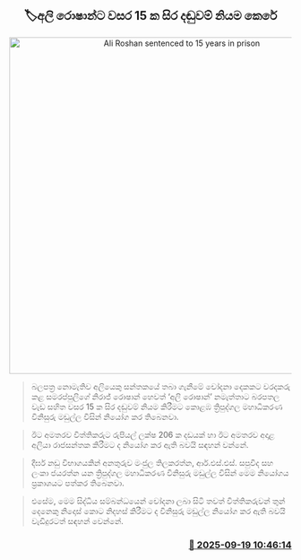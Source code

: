 <p align='center'><b><h2 align='center' title='Ali Roshan sentenced to 15 years in prison'>🏷අලි රොෂාන්ට වසර 15 ක සිර දඬුවම් නියම කෙරේ</h2></b></p>
<p align='center'><img src='https://helakuru.sgp1.cdn.digitaloceanspaces.com/esana/images/lib/ali-roshan-i.jpg' width='600' alt='Ali Roshan sentenced to 15 years in prison'></p>

> බලපත්‍ර නොමැතිව අලියෙකු සන්තකයේ තබා ගැනීමේ චෝදනා දෙකකට වරදකරු කළ සමරප්පුලිගේ නිරාජ් රොෂාන් හෙවත් ‘අලි රොෂාන්’ නමැත්තාට බරපතල වැඩ සහිත වසර 15 ක සිර දඬුවම් නියම කිරීමට කොළඹ ත්‍රිපුද්ගල මහාධිකරණ විනිසුරු මඩුල්ල විසින් නියෝග කර තිබෙනවා.

> ඊට අමතරව විත්තිකරුට රුපියල් ලක්ෂ 206 ක දඩයක් හා ඊට අමතරව අදාළ අලියා රාජසන්තක කිරීමට ද නියෝග කර ඇති බවයි සඳහන් වන්නේ.

> දීර්ඝ නඩු විභාගයකින් අනතුරුව මංජුල තිලකරත්න, ආර්.එස්.එස්. සපුවිද සහ ලංකා ජයරත්න යන ත්‍රිපුද්ගල මහාධිකරණ විනිසුරු මඩුල්ල විසින් මෙම නියෝගය ප්‍රකාශයට පත්කර තිබෙනවා.

> එසේම, මෙම සිද්ධිය සම්බන්ධයෙන් චෝදනා ලබා සිටි තවත් විත්තිකරුවන් තුන් දෙනෙකු නිදොස් කොට නිදහස් කිරීමට ද විනිසුරු මඩුල්ල නි‍යෝග කර ඇති බවයි වැඩිදුරටත් සඳහන් වෙන්නේ.



<h3 align='right'><a href='https://www.helakuru.lk/esana/p/113782/'>📅 2025-09-19 10:46:14</a></h3>
